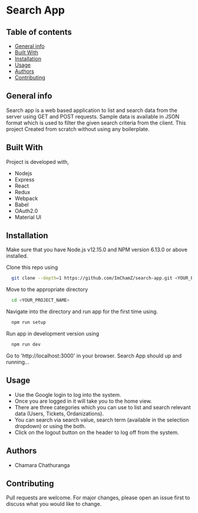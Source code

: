 # Search App

## Table of contents
* [General info](#general-info)
* [Built With](#built-with)
* [Installation](#installation)
* [Usage](#usage)
* [Authors](#authors)
* [Contributing](#contributing)

## General info
Search app is a web based application to list and search data from the server using GET and POST requests. 
Sample data is available in JSON format which is used to filter the given search criteria from the client.
This project Created from scratch without using any boilerplate.

## Built With
Project is developed with, 
* Nodejs
* Express
* React
* Redux
* Webpack
* Babel
* OAuth2.0
* Material UI

## Installation

Make sure that you have Node.js v12.15.0 and NPM version 6.13.0 or above installed. 

Clone this repo using

```bash
  git clone --depth=1 https://github.com/ImChamZ/search-app.git <YOUR_PROJECT_NAME>
```
Move to the appropriate directory 

```bash
  cd <YOUR_PROJECT_NAME>
```
Navigate into the directory and run app for the first time using. 

```bash
  npm run setup
```

Run app in development version using

```bash
  npm run dev
```

Go to 'http://localhost:3000' in your browser.
Search App should up and running... 

## Usage

* Use the Google login to log into the system.
* Once you are logged in it will take you to the home view.
* There are three categories which you can use to list and search relevant data (Users, Tickets, Ordanizations).
* You can search via search value, search term (available in the selection dropdown) or using the both.
* Click on the logout button on the header to log off from the system.

## Authors

* Chamara Chathuranga

## Contributing
Pull requests are welcome. For major changes, please open an issue first to discuss what you would like to change.
